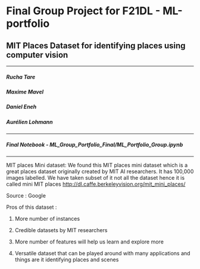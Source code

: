 # Final Group Project for F21DL - ML-portfolio
## MIT Places Dataset for identifying places using computer vision
---
##### Rucha Tare
##### Maxime Mavel
##### Daniel Eneh
##### Aurélien Lohmann
---
##### Final Notebook - ML_Group_Portfolio_Final/ML_Portfolio_Group.ipynb
---
MIT places Mini dataset: We found this MIT places mini dataset which is a great places dataset originally created by MIT AI researchers. It has 100,000 images labelled. We have taken subset of it not all the dataset hence it is called mini MIT places 
http://dl.caffe.berkeleyvision.org/mit_mini_places/

Source : Google

Pros of this dataset :

1. More number of instances

2. Credible datasets by MIT researchers

3. More number of features will help us learn and explore more

4. Versatile dataset that can be played around with many applications and things are it identifying places and scenes 
